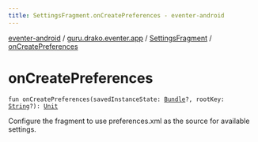 ```yaml
---
title: SettingsFragment.onCreatePreferences - eventer-android
---
```


[eventer-android](../../index.html) / [guru.drako.eventer.app](../index.html) / [SettingsFragment](index.html) / [onCreatePreferences](./on-create-preferences.html)

# onCreatePreferences

`fun onCreatePreferences(savedInstanceState: `[`Bundle`](https://developer.android.com/reference/android/os/Bundle.html)`?, rootKey: `[`String`](https://kotlinlang.org/api/latest/jvm/stdlib/kotlin/-string/index.html)`?): `[`Unit`](https://kotlinlang.org/api/latest/jvm/stdlib/kotlin/-unit/index.html)

Configure the fragment to use preferences.xml as the source for available settings.

